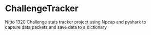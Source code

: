 # ChallengeTracker
Nitto 1320 Challenge stats tracker project using Npcap and pyshark to capture data packets and save data to a dictionary
